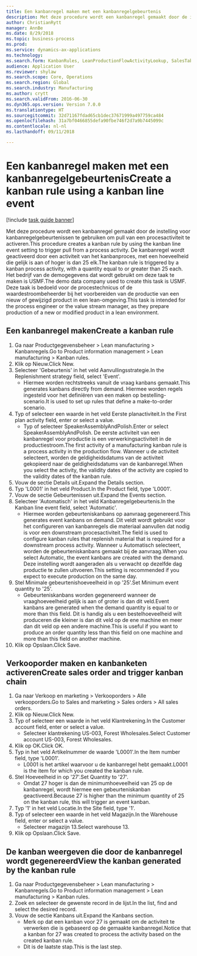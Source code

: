 ```yaml
--- 
title: Een kanbanregel maken met een kanbanregelgebeurtenis
description: Met deze procedure wordt een kanbanregel gemaakt door de instelling voor kanbanregelgebeurtenissen te gebruiken om pull van een procesactiviteit te activeren.
author: ChristianRytt
manager: AnnBe
ms.date: 8/29/2018
ms.topic: business-process
ms.prod: 
ms.service: dynamics-ax-applications
ms.technology: 
ms.search.form: KanbanRules, LeanProductionFlowActivityLookup, SalesTableListPage, SalesCreateOrder, SalesTable
audience: Application User
ms.reviewer: shylaw
ms.search.scope: Core, Operations
ms.search.region: Global
ms.search.industry: Manufacturing
ms.author: crytt
ms.search.validFrom: 2016-06-30
ms.dyn365.ops.version: Version 7.0.0
ms.translationtype: HT
ms.sourcegitcommit: 32d71167fdad65cb1dec37671999a497759ca484
ms.openlocfilehash: 31a7bf0466855defa90fbe746f2d7a9b7445099c
ms.contentlocale: nl-nl
ms.lasthandoff: 09/11/2018

---
```

# <a name="create-a-kanban-rule-using-a-kanban-line-event"></a><span data-ttu-id="1c561-103">Een kanbanregel maken met een kanbanregelgebeurtenis</span><span class="sxs-lookup"><span data-stu-id="1c561-103">Create a kanban rule using a kanban line event</span></span>

[!include [task guide banner](../../includes/task-guide-banner.md)]

<span data-ttu-id="1c561-104">Met deze procedure wordt een kanbanregel gemaakt door de instelling voor kanbanregelgebeurtenissen te gebruiken om pull van een procesactiviteit te activeren.</span><span class="sxs-lookup"><span data-stu-id="1c561-104">This procedure creates a kanban rule by using the kanban line event setting to trigger pull from a process activity.</span></span> <span data-ttu-id="1c561-105">De kanbanregel wordt geactiveerd door een activiteit van het kanbanproces, met een hoeveelheid die gelijk is aan of hoger is dan 25 elk.</span><span class="sxs-lookup"><span data-stu-id="1c561-105">The kanban rule is triggered by a kanban process activity, with a quantity equal to or greater than 25 each.</span></span> <span data-ttu-id="1c561-106">Het bedrijf van de demogegevens dat wordt gebruikt om deze taak te maken is USMF.</span><span class="sxs-lookup"><span data-stu-id="1c561-106">The demo data company used to create this task is USMF.</span></span> <span data-ttu-id="1c561-107">Deze taak is bedoeld voor de procestechnicus of de waardestroombeheerder bij het voorbereiden van de productie van een nieuw of gewijzigd product in een lean-omgeving.</span><span class="sxs-lookup"><span data-stu-id="1c561-107">This task is intended for the process engineer or the value stream manager, as they prepare production of a new or modified product in a lean environment.</span></span>


## <a name="create-a-kanban-rule"></a><span data-ttu-id="1c561-108">Een kanbanregel maken</span><span class="sxs-lookup"><span data-stu-id="1c561-108">Create a kanban rule</span></span>
1. <span data-ttu-id="1c561-109">Ga naar Productgegevensbeheer > Lean manufacturing > Kanbanregels.</span><span class="sxs-lookup"><span data-stu-id="1c561-109">Go to Product information management > Lean manufacturing > Kanban rules.</span></span>
2. <span data-ttu-id="1c561-110">Klik op Nieuw.</span><span class="sxs-lookup"><span data-stu-id="1c561-110">Click New.</span></span>
3. <span data-ttu-id="1c561-111">Selecteer 'Gebeurtenis' in het veld Aanvullingsstrategie.</span><span class="sxs-lookup"><span data-stu-id="1c561-111">In the Replenishment strategy field, select 'Event'.</span></span>
    * <span data-ttu-id="1c561-112">Hiermee worden rechtstreeks vanuit de vraag kanbans gemaakt.</span><span class="sxs-lookup"><span data-stu-id="1c561-112">This generates kanbans directly from demand.</span></span> <span data-ttu-id="1c561-113">Hiermee worden regels ingesteld voor het definiëren van een maken op bestelling-scenario.</span><span class="sxs-lookup"><span data-stu-id="1c561-113">It is used to set up rules that define a make-to-order scenario.</span></span>  
4. <span data-ttu-id="1c561-114">Typ of selecteer een waarde in het veld Eerste planactiviteit.</span><span class="sxs-lookup"><span data-stu-id="1c561-114">In the First plan activity field, enter or select a value.</span></span>
    * <span data-ttu-id="1c561-115">Typ of selecteer SpeakerAssemblyAndPolish.</span><span class="sxs-lookup"><span data-stu-id="1c561-115">Enter or select SpeakerAssemblyAndPolish.</span></span> <span data-ttu-id="1c561-116">De eerste activiteit van een kanbanregel voor productie is een verwerkingsactiviteit in de productiestroom.</span><span class="sxs-lookup"><span data-stu-id="1c561-116">The first activity of a manufacturing kanban rule is a process activity in the production flow.</span></span> <span data-ttu-id="1c561-117">Wanneer u de activiteit selecteert, worden de geldigheidsdatums van de activiteit gekopieerd naar de geldigheidsdatums van de kanbanregel.</span><span class="sxs-lookup"><span data-stu-id="1c561-117">When you select the activity, the validity dates of the activity are copied to the validity dates of the kanban rule.</span></span>  
5. <span data-ttu-id="1c561-118">Vouw de sectie Details uit.</span><span class="sxs-lookup"><span data-stu-id="1c561-118">Expand the Details section.</span></span>
6. <span data-ttu-id="1c561-119">Typ 'L0001' in het veld Product.</span><span class="sxs-lookup"><span data-stu-id="1c561-119">In the Product field, type 'L0001'.</span></span>
7. <span data-ttu-id="1c561-120">Vouw de sectie Gebeurtenissen uit.</span><span class="sxs-lookup"><span data-stu-id="1c561-120">Expand the Events section.</span></span>
8. <span data-ttu-id="1c561-121">Selecteer 'Automatisch' in het veld Kanbanregelgebeurtenis.</span><span class="sxs-lookup"><span data-stu-id="1c561-121">In the Kanban line event field, select 'Automatic'.</span></span>
    * <span data-ttu-id="1c561-122">Hiermee worden gebeurteniskanbans op aanvraag gegenereerd.</span><span class="sxs-lookup"><span data-stu-id="1c561-122">This generates event kanbans on demand.</span></span>  <span data-ttu-id="1c561-123">Dit veldt wordt gebruikt voor het configureren van kanbanregels die materiaal aanvullen dat nodig is voor een downstream procesactiviteit.</span><span class="sxs-lookup"><span data-stu-id="1c561-123">The field is used to configure kanban rules that replenish material that is required for a downstream process activity.</span></span> <span data-ttu-id="1c561-124">Wanneer u Automatisch selecteert, worden de gebeurteniskanbans gemaakt bij de aanvraag.</span><span class="sxs-lookup"><span data-stu-id="1c561-124">When you select Automatic, the event kanbans are created with the demand.</span></span> <span data-ttu-id="1c561-125">Deze instelling wordt aangeraden als u verwacht op dezelfde dag productie te zullen uitvoeren.</span><span class="sxs-lookup"><span data-stu-id="1c561-125">This setting is recommended if you expect to execute production on the same day.</span></span>  
9. <span data-ttu-id="1c561-126">Stel Minimale gebeurtenishoeveelheid in op '25'.</span><span class="sxs-lookup"><span data-stu-id="1c561-126">Set Minimum event quantity to '25'.</span></span>
    * <span data-ttu-id="1c561-127">Gebeurteniskanbans worden gegenereerd wanneer de vraaghoeveelheid gelijk is aan of groter is dan dit veld.</span><span class="sxs-lookup"><span data-stu-id="1c561-127">Event kanbans are generated when the demand quantity is equal to or more than this field.</span></span> <span data-ttu-id="1c561-128">Dit is handig als u een bestelhoeveelheid wilt produceren die kleiner is dan dit veld op de ene machine en meer dan dit veld op een andere machine.</span><span class="sxs-lookup"><span data-stu-id="1c561-128">This is useful if you want to produce an order quantity less than this field on one machine and more than this field on another machine.</span></span>  
10. <span data-ttu-id="1c561-129">Klik op Opslaan.</span><span class="sxs-lookup"><span data-stu-id="1c561-129">Click Save.</span></span>

## <a name="create-sales-order-and-trigger-kanban-chain"></a><span data-ttu-id="1c561-130">Verkooporder maken en kanbanketen activeren</span><span class="sxs-lookup"><span data-stu-id="1c561-130">Create sales order and trigger kanban chain</span></span>
1. <span data-ttu-id="1c561-131">Ga naar Verkoop en marketing > Verkooporders > Alle verkooporders.</span><span class="sxs-lookup"><span data-stu-id="1c561-131">Go to Sales and marketing > Sales orders > All sales orders.</span></span>
2. <span data-ttu-id="1c561-132">Klik op Nieuw.</span><span class="sxs-lookup"><span data-stu-id="1c561-132">Click New.</span></span>
3. <span data-ttu-id="1c561-133">Typ of selecteer een waarde in het veld Klantrekening.</span><span class="sxs-lookup"><span data-stu-id="1c561-133">In the Customer account field, enter or select a value.</span></span>
    * <span data-ttu-id="1c561-134">Selecteer klantrekening US-003, Forest Wholesales.</span><span class="sxs-lookup"><span data-stu-id="1c561-134">Select Customer account US-003, Forest Wholesales.</span></span>  
4. <span data-ttu-id="1c561-135">Klik op OK.</span><span class="sxs-lookup"><span data-stu-id="1c561-135">Click OK.</span></span>
5. <span data-ttu-id="1c561-136">Typ in het veld Artikelnummer de waarde 'L0001'.</span><span class="sxs-lookup"><span data-stu-id="1c561-136">In the Item number field, type 'L0001'.</span></span>
    * <span data-ttu-id="1c561-137">L0001 is het artikel waarvoor u de kanbanregel hebt gemaakt.</span><span class="sxs-lookup"><span data-stu-id="1c561-137">L0001 is the item for which you created the kanban rule.</span></span>  
6. <span data-ttu-id="1c561-138">Stel Hoeveelheid in op '27'.</span><span class="sxs-lookup"><span data-stu-id="1c561-138">Set Quantity to '27'.</span></span>
    * <span data-ttu-id="1c561-139">Omdat 27 hoger is dan de minimumhoeveelheid van 25 op de kanbanregel, wordt hiermee een gebeurteniskanban geactiveerd.</span><span class="sxs-lookup"><span data-stu-id="1c561-139">Because 27 is higher than the minimum quantity of 25 on the kanban rule, this will trigger an event kanban.</span></span>  
7. <span data-ttu-id="1c561-140">Typ '1' in het veld Locatie.</span><span class="sxs-lookup"><span data-stu-id="1c561-140">In the Site field, type '1'.</span></span>
8. <span data-ttu-id="1c561-141">Typ of selecteer een waarde in het veld Magazijn.</span><span class="sxs-lookup"><span data-stu-id="1c561-141">In the Warehouse field, enter or select a value.</span></span>
    * <span data-ttu-id="1c561-142">Selecteer magazijn 13.</span><span class="sxs-lookup"><span data-stu-id="1c561-142">Select warehouse 13.</span></span>  
9. <span data-ttu-id="1c561-143">Klik op Opslaan.</span><span class="sxs-lookup"><span data-stu-id="1c561-143">Click Save.</span></span>

## <a name="view-the-kanban-generated-by-the-kanban-rule"></a><span data-ttu-id="1c561-144">De kanban weergeven die door de kanbanregel wordt gegenereerd</span><span class="sxs-lookup"><span data-stu-id="1c561-144">View the kanban generated by the kanban rule</span></span>
1. <span data-ttu-id="1c561-145">Ga naar Productgegevensbeheer > Lean manufacturing > Kanbanregels.</span><span class="sxs-lookup"><span data-stu-id="1c561-145">Go to Product information management > Lean manufacturing > Kanban rules.</span></span>
2. <span data-ttu-id="1c561-146">Zoek en selecteer de gewenste record in de lijst.</span><span class="sxs-lookup"><span data-stu-id="1c561-146">In the list, find and select the desired record.</span></span>
3. <span data-ttu-id="1c561-147">Vouw de sectie Kanbans uit.</span><span class="sxs-lookup"><span data-stu-id="1c561-147">Expand the Kanbans section.</span></span>
    * <span data-ttu-id="1c561-148">Merk op dat een kanban voor 27 is gemaakt om de activiteit te verwerken die is gebaseerd op de gemaakte kanbanregel.</span><span class="sxs-lookup"><span data-stu-id="1c561-148">Notice that a kanban for 27 was created to process the  activity based on the created kanban rule.</span></span>  
    * <span data-ttu-id="1c561-149">Dit is de laatste stap.</span><span class="sxs-lookup"><span data-stu-id="1c561-149">This is the last step.</span></span>  


